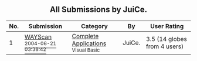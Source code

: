 ﻿<div align="center">

## All Submissions by JuiCe\.

</div>

No.  | Submission | Category | By   | User Rating
---- | ---------- | -------- | ---- | -----------
1 | [WAYScan<br /><sup>2004-06-21 03:38:42</sup>](https://github.com/Planet-Source-Code/juice-wayscan__1-54516) | [Complete Applications<br /><sup>Visual Basic</sup>](../ByCategory/complete-applications__1-27.md) | JuiCe\. | 3.5 (14 globes from 4 users)
